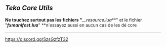 ***Teko Core Utils***
----------------------------------

**Ne touchez surtout pas les fichiers "***__resource.lua***" et le fichier "***fxmanifest.lua***" **n'essayez aussi en aucun cas de les dé core

-----------------------------------

https://discord.gg/SzsGzfzT32
